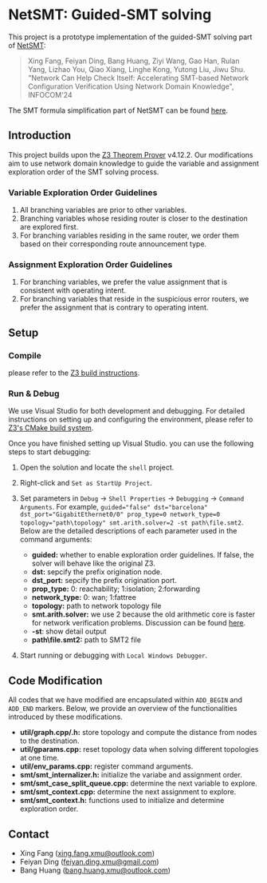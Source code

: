 # NetSMT: Guided-SMT solving
This project is a prototype implementation of the guided-SMT solving part of [NetSMT]():
> Xing Fang, Feiyan Ding, Bang Huang, Ziyi Wang, Gao Han, Rulan Yang, Lizhao You, Qiao Xiang, 
Linghe Kong, Yutong Liu, Jiwu Shu. "Network Can Help Check Itself: Accelerating SMT-based Network 
Configuration Verification Using Network Domain Knowledge", INFOCOM'24

The SMT formula simplification part of NetSMT can be found [here]().

## Introduction
This project builds upon the [Z3 Theorem Prover](https://github.com/Z3Prover/z3) v4.12.2. 
Our modifications aim to use network domain knowledge to guide the variable and assignment exploration
order of the SMT solving process.
### Variable Exploration Order Guidelines
1. All branching variables are prior to other variables.
2. Branching variables whose residing router is closer to the destination are explored first.
3. For branching variables residing in the same router, we order them based on their corresponding route announcement type.

### Assignment Exploration Order Guidelines
1. For branching variables, we prefer the value assignment that is consistent with operating intent.
2. For branching variables that reside in the suspicious error routers, we prefer the assignment that is contrary to operating intent.


## Setup
### Compile
 please refer to the [Z3 build instructions](./README-Z3.md).

### Run & Debug
We use Visual Studio for both development and debugging. For detailed instructions
on setting up and configuring the environment, please refer to
[Z3's CMake build system](./README-CMake.md).

Once you have finished setting up Visual Studio.
you can use the following steps to start debugging:  

1. Open the solution and locate the `shell` project.
2. Right-click and `Set as StartUp Project`.
3. Set parameters in `Debug` -> `Shell Properties` -> `Debugging` -> `Command Arguments`. For example,
`guided="false" dst="barcelona" dst_port="GigabitEthernet0/0" prop_type=0 network_type=0 topology="path\topology"
smt.arith.solver=2 -st path\file.smt2`. Below are the detailed descriptions of each parameter used in the command arguments:
    - **guided:** whether to enable exploration order guidelines. If false, the solver will behave like the original Z3.
    - **dst:** sepcify the prefix origination node.
    - **dst_port:** sepcify the prefix origination port.
    - **prop_type:** 0: reachability; 1:isolation; 2:forwarding
    - **network_type:**  0: wan; 1:fattree
    - **topology:** path to network topology file 
    - **smt.arith.solver:** we use 2 because the old arithmetic core is faster for network verification problems.
   Discussion can be found [here](https://github.com/Z3Prover/z3/issues/6740).
    - **-st**: show detail output
    - **path\file.smt2:** path to SMT2 file

4. Start running or debugging with `Local Windows Debugger`.


## Code Modification
All codes that we have modified are encapsulated within `ADD_BEGIN` and `ADD_END` markers.
Below, we provide an overview of the functionalities introduced by these modifications.
- **util/graph.cpp/.h:** store topology and compute the distance from nodes to the destination.
- **util/gparams.cpp:** reset topology data when solving different topologies at one time.
- **util/env_params.cpp:** register command arguments.
- **smt/smt_internalizer.h:** initialize the variabe and assignment order.
- **smt/smt_case_split_queue.cpp:** determine the next variable to explore.
- **smt/smt_context.cpp:** determine the next assignment to explore.
- **smt/smt_context.h:** functions used to initialize and determine exploration order.


## Contact

- Xing Fang (xing.fang.xmu@outlook.com)
- Feiyan Ding (feiyan.ding.xmu@gmail.com)
- Bang Huang (bang.huang.xmu@outlook.com)
